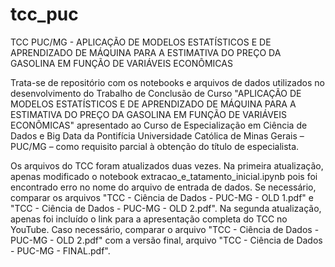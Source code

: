 # tcc_puc
TCC PUC/MG - APLICAÇÃO DE MODELOS ESTATÍSTICOS E DE APRENDIZADO DE MÁQUINA PARA A ESTIMATIVA DO PREÇO DA GASOLINA EM FUNÇÃO DE VARIÁVEIS ECONÔMICAS

Trata-se de repositório com os notebooks e arquivos de dados utilizados no desenvolvimento do Trabalho de Conclusão de Curso "APLICAÇÃO DE MODELOS ESTATÍSTICOS E DE APRENDIZADO DE MÁQUINA PARA A ESTIMATIVA DO PREÇO DA GASOLINA EM FUNÇÃO DE VARIÁVEIS ECONÔMICAS" apresentado ao Curso de Especialização em Ciência de Dados e Big Data da Pontifícia Universidade Católica de Minas Gerais – PUC/MG – como requisito parcial à obtenção do título de especialista.

Os arquivos do TCC foram atualizados duas vezes. Na primeira atualização, apenas modificado o notebook extracao_e_tatamento_inicial.ipynb pois foi encontrado erro no nome do arquivo de entrada de dados. Se necessário, comparar os arquivos "TCC - Ciência de Dados - PUC-MG - OLD 1.pdf" e "TCC - Ciência de Dados - PUC-MG - OLD 2.pdf". Na segunda atualização, apenas foi incluído o link para a apresentação completa do TCC no YouTube. Caso necessário, comparar o arquivo "TCC - Ciência de Dados - PUC-MG - OLD 2.pdf" com a versão final, arquivo "TCC - Ciência de Dados - PUC-MG - FINAL.pdf".

